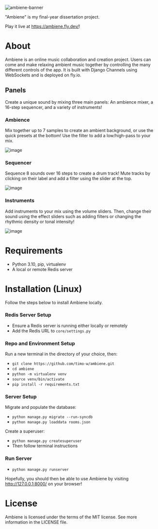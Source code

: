 ![ambiene-banner](https://github.com/timo-w/dissertation/assets/98108156/f4bc6801-2ca8-4059-919d-d13e2f166a34)

"Ambiene" is my final-year dissertation project.

Play it live at https://ambiene.fly.dev/!

# About
Ambiene is an online music collaboration and creation project. Users can come and make relaxing ambient music together by controlling the many different controls of the app. It is built with Django Channels using WebSockets and is deployed on fly.io.

## Panels
Create a unique sound by mixing three main panels: An ambience mixer, a 16-step sequencer, and a variety of instruments!

### Ambience
Mix together up to 7 samples to create an ambient background, or use the quick presets at the bottom! Use the filter to add a low/high-pass to your mix.

![image](https://github.com/timo-w/dissertation/assets/98108156/24d50cbd-018e-480e-9a0b-95467dcf20f2)


### Sequencer
Sequence 8 sounds over 16 steps to create a drum track! Mute tracks by clicking on their label and add a filter using the slider at the top.

![image](https://github.com/timo-w/dissertation/assets/98108156/2e027e62-6b17-4077-a3e2-28f299ccb8ea)


### Instruments
Add instruments to your mix using the volume sliders. Then, change their sound using the effect sliders such as adding filters or changing the rhythmic density or tonal intensity!

![image](https://github.com/timo-w/dissertation/assets/98108156/846daad0-e70e-414d-bef0-59e77f16e4ef)


# Requirements
- Python 3.10, pip, virtualenv
- A local or remote Redis server


# Installation (Linux)
Follow the steps below to install Ambiene locally.

### Redis Server Setup
- Ensure a Redis server is running either locally or remotely
- Add the Redis URL to `core/settings.py`

### Repo and Environment Setup
Run a new terminal in the directory of your choice, then:
- `git clone https://github.com/timo-w/ambiene.git`
- `cd ambiene`
- `python -m virtualenv venv`
- `source venv/bin/activate`
- `pip install -r requirements.txt`

### Server Setup
Migrate and populate the database:
- `python manage.py migrate --run-syncdb`
- `python manage.py loaddata rooms.json`

Create a superuser:
- `python manage.py createsuperuser`
- Then follow terminal instructions


### Run Server
- `python manage.py runserver`


Hopefully, you should then be able to use Ambiene by visiting http://127.0.0.1:8000/ on your browser!


# License
Ambiene is licensed under the terms of the MIT license. See more information in the LICENSE file.
